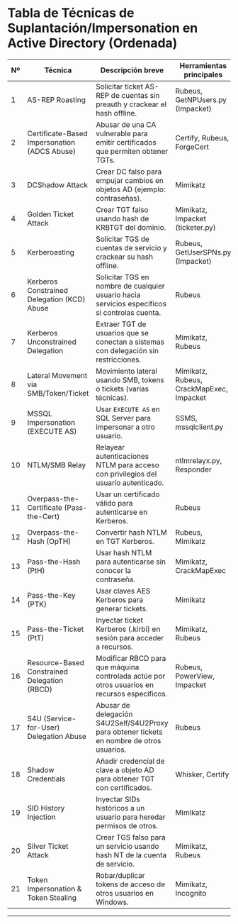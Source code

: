 # Tabla de Técnicas de Suplantación/Impersonation en Active Directory (Ordenada)

| Nº | Técnica                                       | Descripción breve                                                                              | Herramientas principales                  |
|----|-----------------------------------------------|-----------------------------------------------------------------------------------------------|-------------------------------------------|
| 1  | AS-REP Roasting                              | Solicitar ticket AS-REP de cuentas sin preauth y crackear el hash offline.                    | Rubeus, GetNPUsers.py (Impacket)          |
| 2  | Certificate-Based Impersonation (ADCS Abuse) | Abusar de una CA vulnerable para emitir certificados que permiten obtener TGTs.               | Certify, Rubeus, ForgeCert                |
| 3  | DCShadow Attack                              | Crear DC falso para empujar cambios en objetos AD (ejemplo: contraseñas).                     | Mimikatz                                  |
| 4  | Golden Ticket Attack                         | Crear TGT falso usando hash de KRBTGT del dominio.                                            | Mimikatz, Impacket (ticketer.py)          |
| 5  | Kerberoasting                                | Solicitar TGS de cuentas de servicio y crackear su hash offline.                              | Rubeus, GetUserSPNs.py (Impacket)         |
| 6  | Kerberos Constrained Delegation (KCD) Abuse  | Solicitar TGS en nombre de cualquier usuario hacia servicios específicos si controlas cuenta. | Rubeus                                    |
| 7  | Kerberos Unconstrained Delegation            | Extraer TGT de usuarios que se conectan a sistemas con delegación sin restricciones.          | Mimikatz, Rubeus                          |
| 8  | Lateral Movement via SMB/Token/Ticket        | Movimiento lateral usando SMB, tokens o tickets (varias técnicas).                            | Mimikatz, Rubeus, CrackMapExec, Impacket  |
| 9  | MSSQL Impersonation (EXECUTE AS)             | Usar `EXECUTE AS` en SQL Server para impersonar a otro usuario.                               | SSMS, mssqlclient.py                      |
| 10 | NTLM/SMB Relay                               | Relayear autenticaciones NTLM para acceso con privilegios del usuario autenticado.            | ntlmrelayx.py, Responder                  |
| 11 | Overpass-the-Certificate (Pass-the-Cert)     | Usar un certificado válido para autenticarse en Kerberos.                                     | Rubeus                                    |
| 12 | Overpass-the-Hash (OpTH)                     | Convertir hash NTLM en TGT Kerberos.                                                          | Rubeus, Mimikatz                          |
| 13 | Pass-the-Hash (PtH)                          | Usar hash NTLM para autenticarse sin conocer la contraseña.                                   | Mimikatz, CrackMapExec                    |
| 14 | Pass-the-Key (PTK)                           | Usar claves AES Kerberos para generar tickets.                                                | Mimikatz                                  |
| 15 | Pass-the-Ticket (PtT)                        | Inyectar ticket Kerberos (.kirbi) en sesión para acceder a recursos.                          | Mimikatz, Rubeus                          |
| 16 | Resource-Based Constrained Delegation (RBCD) | Modificar RBCD para que máquina controlada actúe por otros usuarios en recursos específicos.  | Rubeus, PowerView, Impacket               |
| 17 | S4U (Service-for-User) Delegation Abuse      | Abusar de delegación S4U2Self/S4U2Proxy para obtener tickets en nombre de otros usuarios.     | Rubeus                                    |
| 18 | Shadow Credentials                           | Añadir credencial de clave a objeto AD para obtener TGT con certificados.                     | Whisker, Certify                          |
| 19 | SID History Injection                        | Inyectar SIDs históricos a un usuario para heredar permisos de otros.                         | Mimikatz                                  |
| 20 | Silver Ticket Attack                         | Crear TGS falso para un servicio usando hash NT de la cuenta de servicio.                     | Mimikatz, Rubeus                          |
| 21 | Token Impersonation & Token Stealing         | Robar/duplicar tokens de acceso de otros usuarios en Windows.                                 | Mimikatz, Incognito                       |

---
